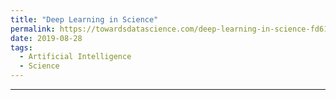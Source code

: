 ```yaml
---
title: "Deep Learning in Science"
permalink: https://towardsdatascience.com/deep-learning-in-science-fd614bb3f3ce
date: 2019-08-28
tags:
  - Artificial Intelligence
  - Science
---
```

---
